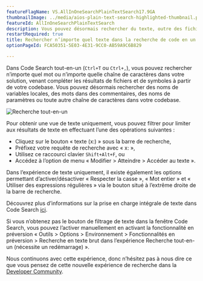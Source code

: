 ```yaml
---
featureFlagName: VS.AllInOneSearchPlainTextSearch17.9GA
thumbnailImage: ../media/aios-plain-text-search-highlighted-thumbnail.png
featureId: AllInOneSearchPlainTextSearch
description: Vous pouvez désormais rechercher du texte, outre des fichiers et des symboles, dans l’expérience Code Search mise à jour.
restartRequired: true
title: Rechercher n’importe quel texte dans la recherche de code en un seul
optionPageId: FCA50351-5E03-4E31-9CC0-AB59A9C6B829

---
```



Dans Code Search tout-en-un (`Ctrl+T` ou `Ctrl+,`), vous pouvez rechercher n’importe quel mot ou n’importe quelle chaîne de caractères dans votre solution, venant compléter les résultats de fichiers et de symboles à partir de votre codebase. Vous pouvez désormais rechercher des noms de variables locales, des mots dans des commentaires, des noms de paramètres ou toute autre chaîne de caractères dans votre codebase.

![Recherche tout-en-un](../media/aios-plain-text-search-highlighted.png "Recherche tout-en-un") 

Pour obtenir une vue de texte uniquement, vous pouvez filtrer pour limiter aux résultats de texte en effectuant l’une des opérations suivantes :

- Cliquez sur le bouton « texte (x:) » sous la barre de recherche,
- Préfixez votre requête de recherche avec « x: »,
- Utilisez ce raccourci clavier `Shift+Alt+F`, ou
- Accédez à l’option de menu « Modifier > Atteindre > Accéder au texte ».

Dans l’expérience de texte uniquement, il existe également les options permettant d’activer/désactiver « Respecter la casse », « Mot entier » et « Utiliser des expressions régulières » via le bouton situé à l’extrême droite de la barre de recherche.

Découvrez plus d’informations sur la prise en charge intégrale de texte dans Code Search [ici](https://devblogs.microsoft.com/visualstudio/17-9-preview-3-brings-exciting-changes-to-code-search). 

Si vous n’obtenez pas le bouton de filtrage de texte dans la fenêtre Code Search, vous pouvez l’activer manuellement en activant la fonctionnalité en préversion « Outils > Options > Environnement > Fonctionnalités en préversion > Recherche en texte brut dans l’expérience Recherche tout-en-un (nécessite un redémarrage) ». 

Nous continuons avec cette expérience, donc n’hésitez pas à nous dire ce que vous pensez de cette nouvelle expérience de recherche dans la [Developer Community](https://developercommunity.visualstudio.com/t/Improve-Visual-Studio-All-In-One-Search/10333885?space=8&entry=suggestion).
